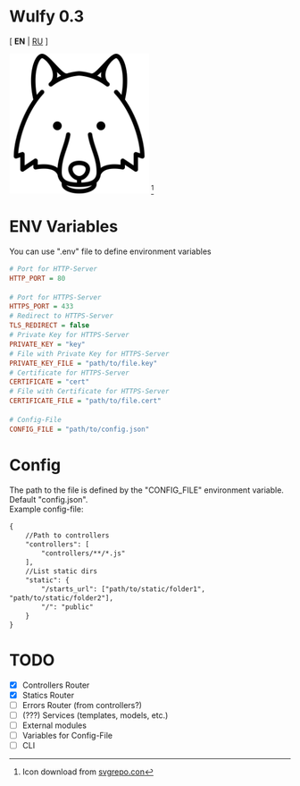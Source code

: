 # Wulfy 0.3
[ **EN** | [RU](README.RU.MD) ]

<img src="public/icon.svg" width="250" title="Temporary icon Wulfy"/> [^1]

# ENV Variables
You can use ".env" file to define environment variables

```ini
# Port for HTTP-Server
HTTP_PORT = 80 

# Port for HTTPS-Server
HTTPS_PORT = 433 
# Redirect to HTTPS-Server
TLS_REDIRECT = false
# Private Key for HTTPS-Server
PRIVATE_KEY = "key"
# File with Private Key for HTTPS-Server
PRIVATE_KEY_FILE = "path/to/file.key"
# Certificate for HTTPS-Server
CERTIFICATE = "cert"
# File with Certificate for HTTPS-Server
CERTIFICATE_FILE = "path/to/file.cert"

# Config-File
CONFIG_FILE = "path/to/config.json"
```

# Config
The path to the file is defined by the "CONFIG_FILE" environment variable. Default "config.json".  
Example config-file:
```jsonc
{
	//Path to controllers
	"controllers": [
		"controllers/**/*.js"
	],
	//List static dirs
	"static": {
		"/starts_url": ["path/to/static/folder1", "path/to/static/folder2"],
		"/": "public"
	}
}

```

# TODO
- [x] Controllers Router
- [x] Statics Router
- [ ] Errors Router (from controllers?)
- [ ] \(???) Services (templates, models, etc.)
- [ ] External modules
- [ ] Variables for Config-File
- [ ] CLI

[^1]: Icon download from [svgrepo.con](https://www.svgrepo.com/svg/89615/wolf-head)
